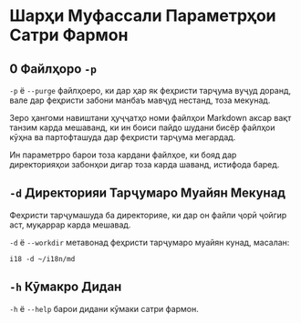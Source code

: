 # Шарҳи Муфассали Параметрҳои Сатри Фармон

## 0 Файлҳоро `-p`

`-p` ё `--purge` файлҳоеро, ки дар ҳар як феҳристи тарҷума вуҷуд доранд, вале дар феҳристи забони манбаъ мавҷуд нестанд, тоза мекунад.

Зеро ҳангоми навиштани ҳуҷҷатҳо номи файлҳои Markdown аксар вақт танзим карда мешаванд, ки ин боиси пайдо шудани бисёр файлҳои кӯҳна ва партофташуда дар феҳристи тарҷума мегардад.

Ин параметрро барои тоза кардани файлҳое, ки бояд дар директорияҳои забонҳои дигар тоза карда шаванд, истифода баред.

## `-d` Директорияи Тарҷумаро Муайян Мекунад

Феҳристи тарҷумашуда ба директорияе, ки дар он файли ҷорӣ ҷойгир аст, муқаррар карда мешавад.

`-d` ё `--workdir` метавонад феҳристи тарҷумаро муайян кунад, масалан:

```
i18 -d ~/i18n/md
```

## `-h` Кӯмакро Дидан

`-h` ё `--help` барои дидани кӯмаки сатри фармон.